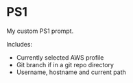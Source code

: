 # PS1

My custom PS1 prompt.

Includes:
* Currently selected AWS profile
* Git branch if in a git repo directory
* Username, hostname and current path

